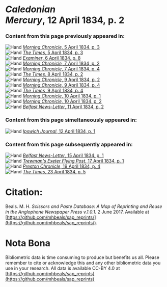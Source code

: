 # *Caledonian Mercury*, 12 April 1834, p. 2  
  
### Content from this page previously appeared in:  
![Hand](http://scissorsandpaste.net/wp-content/uploads/2017/06/smallhandpointer.png) [*Morning Chronicle*, 5 April 1834, p. 3](https://mhbeals.github.io/sap_html/Morning-Chronicle/Morning-Chronicle-5-April-1834-p-3)  
![Hand](http://scissorsandpaste.net/wp-content/uploads/2017/06/smallhandpointer.png) [*The Times*, 5 April 1834, p. 3](https://mhbeals.github.io/sap_html/The-Times/The-Times-5-April-1834-p-3)  
![Hand](http://scissorsandpaste.net/wp-content/uploads/2017/06/smallhandpointer.png) [*Examiner*, 6 April 1834, p. 8](https://mhbeals.github.io/sap_html/Examiner/Examiner-6-April-1834-p-8)  
![Hand](http://scissorsandpaste.net/wp-content/uploads/2017/06/smallhandpointer.png) [*Morning Chronicle*, 7 April 1834, p. 2](https://mhbeals.github.io/sap_html/Morning-Chronicle/Morning-Chronicle-7-April-1834-p-2)  
![Hand](http://scissorsandpaste.net/wp-content/uploads/2017/06/smallhandpointer.png) [*Morning Chronicle*, 7 April 1834, p. 4](https://mhbeals.github.io/sap_html/Morning-Chronicle/Morning-Chronicle-7-April-1834-p-4)  
![Hand](http://scissorsandpaste.net/wp-content/uploads/2017/06/smallhandpointer.png) [*The Times*, 8 April 1834, p. 2](https://mhbeals.github.io/sap_html/The-Times/The-Times-8-April-1834-p-2)  
![Hand](http://scissorsandpaste.net/wp-content/uploads/2017/06/smallhandpointer.png) [*Morning Chronicle*, 9 April 1834, p. 2](https://mhbeals.github.io/sap_html/Morning-Chronicle/Morning-Chronicle-9-April-1834-p-2)  
![Hand](http://scissorsandpaste.net/wp-content/uploads/2017/06/smallhandpointer.png) [*Morning Chronicle*, 9 April 1834, p. 4](https://mhbeals.github.io/sap_html/Morning-Chronicle/Morning-Chronicle-9-April-1834-p-4)  
![Hand](http://scissorsandpaste.net/wp-content/uploads/2017/06/smallhandpointer.png) [*The Times*, 9 April 1834, p. 4](https://mhbeals.github.io/sap_html/The-Times/The-Times-9-April-1834-p-4)  
![Hand](http://scissorsandpaste.net/wp-content/uploads/2017/06/smallhandpointer.png) [*Morning Chronicle*, 10 April 1834, p. 1](https://mhbeals.github.io/sap_html/Morning-Chronicle/Morning-Chronicle-10-April-1834-p-1)  
![Hand](http://scissorsandpaste.net/wp-content/uploads/2017/06/smallhandpointer.png) [*Morning Chronicle*, 10 April 1834, p. 2](https://mhbeals.github.io/sap_html/Morning-Chronicle/Morning-Chronicle-10-April-1834-p-2)  
![Hand](http://scissorsandpaste.net/wp-content/uploads/2017/06/smallhandpointer.png) [*Belfast News-Letter*, 11 April 1834, p. 2](https://mhbeals.github.io/sap_html/Belfast-News-Letter/Belfast-News-Letter-11-April-1834-p-2)  
  
### Content from this page simeltaneously appeared in:  
![Hand](http://scissorsandpaste.net/wp-content/uploads/2017/06/smallhandpointer.png) [*Ipswich Journal*, 12 April 1834, p. 1](https://mhbeals.github.io/sap_html/Ipswich-Journal/Ipswich-Journal-12-April-1834-p-1)  
  
### Content from this page subsequently appeared in:  
![Hand](http://scissorsandpaste.net/wp-content/uploads/2017/06/smallhandpointer.png) [*Belfast News-Letter*, 15 April 1834, p. 1](https://mhbeals.github.io/sap_html/Belfast-News-Letter/Belfast-News-Letter-15-April-1834-p-1)  
![Hand](http://scissorsandpaste.net/wp-content/uploads/2017/06/smallhandpointer.png) [*Trewman's Exeter Flying Post*, 17 April 1834, p. 1](https://mhbeals.github.io/sap_html/Trewman's-Exeter-Flying-Post/Trewman's-Exeter-Flying-Post-17-April-1834-p-1)  
![Hand](http://scissorsandpaste.net/wp-content/uploads/2017/06/smallhandpointer.png) [*Preston Chronicle*, 19 April 1834, p. 4](https://mhbeals.github.io/sap_html/Preston-Chronicle/Preston-Chronicle-19-April-1834-p-4)  
![Hand](http://scissorsandpaste.net/wp-content/uploads/2017/06/smallhandpointer.png) [*The Times*, 23 April 1834, p. 5](https://mhbeals.github.io/sap_html/The-Times/The-Times-23-April-1834-p-5)  


# Citation: 

Beals. M. H. *Scissors and Paste Database: A Map of Reprinting and Reuse in the Anglophone Newspaper Press v.1.0.1.* 2 June 2017. Available at [https://github.com/mhbeals/sap_reprints/](https://github.com/mhbeals/sap_reprints/). 

# Nota Bona

Bibliometric data is time consuming to produce but benefits us all. Please remember to cite or acknowledge this and any other bibliometric data you use in your research. All data is available CC-BY 4.0 at [https://github.com/mhbeals/sap_reprints](https://github.com/mhbeals/sap_reprints)